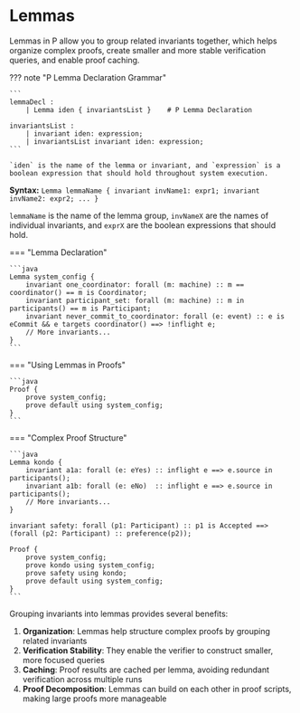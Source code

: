 # Lemmas

Lemmas in P allow you to group related invariants together, which helps organize complex proofs, create smaller and more stable verification queries, and enable proof caching.

??? note "P Lemma Declaration Grammar"

    ```
    lemmaDecl :
        | Lemma iden { invariantsList }    # P Lemma Declaration
    
    invariantsList :
        | invariant iden: expression;
        | invariantsList invariant iden: expression;
    ```

    `iden` is the name of the lemma or invariant, and `expression` is a boolean expression that should hold throughout system execution.

**Syntax:** `Lemma lemmaName { invariant invName1: expr1; invariant invName2: expr2; ... }`

`lemmaName` is the name of the lemma group, `invNameX` are the names of individual invariants, and `exprX` are the boolean expressions that should hold.

=== "Lemma Declaration"

    ```java
    Lemma system_config {
        invariant one_coordinator: forall (m: machine) :: m == coordinator() == m is Coordinator;
        invariant participant_set: forall (m: machine) :: m in participants() == m is Participant;
        invariant never_commit_to_coordinator: forall (e: event) :: e is eCommit && e targets coordinator() ==> !inflight e;
        // More invariants...
    }
    ```

=== "Using Lemmas in Proofs"

    ```java
    Proof {
        prove system_config;
        prove default using system_config;
    }
    ```

=== "Complex Proof Structure"

    ```java
    Lemma kondo {
        invariant a1a: forall (e: eYes) :: inflight e ==> e.source in participants();
        invariant a1b: forall (e: eNo)  :: inflight e ==> e.source in participants();
        // More invariants...
    }

    invariant safety: forall (p1: Participant) :: p1 is Accepted ==> (forall (p2: Participant) :: preference(p2));

    Proof {
        prove system_config;
        prove kondo using system_config;
        prove safety using kondo;
        prove default using system_config;
    }
    ```

Grouping invariants into lemmas provides several benefits:

1. **Organization**: Lemmas help structure complex proofs by grouping related invariants
2. **Verification Stability**: They enable the verifier to construct smaller, more focused queries
3. **Caching**: Proof results are cached per lemma, avoiding redundant verification across multiple runs
4. **Proof Decomposition**: Lemmas can build on each other in proof scripts, making large proofs more manageable